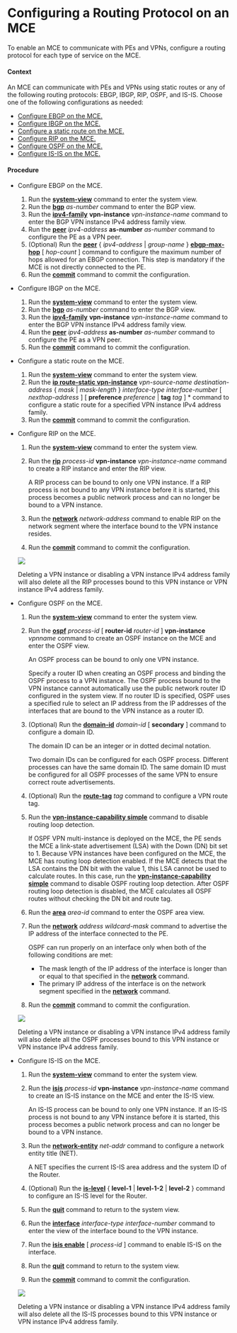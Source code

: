 Configuring a Routing Protocol on an MCE
========================================

To enable an MCE to communicate with PEs and VPNs, configure a routing protocol for each type of service on the MCE.

#### Context

An MCE can communicate with PEs and VPNs using static routes or any of the following routing protocols: EBGP, IBGP, RIP, OSPF, and IS-IS. Choose one of the following configurations as needed:

* [Configure EBGP on the MCE.](#EN-US_TASK_0172369397__step_dc_vrp_mpls-l3vpn-v4_cfg_007001)
* [Configure IBGP on the MCE.](#EN-US_TASK_0172369397__step_dc_vrp_mpls-l3vpn-v4_cfg_007002)
* [Configure a static route on the MCE.](#EN-US_TASK_0172369397__step_dc_vrp_mpls-l3vpn-v4_cfg_007003)
* [Configure RIP on the MCE.](#EN-US_TASK_0172369397__step_dc_vrp_mpls-l3vpn-v4_cfg_007004)
* [Configure OSPF on the MCE.](#EN-US_TASK_0172369397__step_dc_vrp_mpls-l3vpn-v4_cfg_007005)
* [Configure IS-IS on the MCE.](#EN-US_TASK_0172369397__step_dc_vrp_mpls-l3vpn-v4_cfg_007006)


#### Procedure

* Configure EBGP on the MCE.
  1. Run the [**system-view**](cmdqueryname=system-view) command to enter the system view.
  2. Run the [**bgp**](cmdqueryname=bgp) *as-number* command to enter the BGP view.
  3. Run the [**ipv4-family**](cmdqueryname=ipv4-family) **vpn-instance** *vpn-instance-name* command to enter the BGP VPN instance IPv4 address family view.
  4. Run the [**peer**](cmdqueryname=peer) *ipv4-address* **as-number** *as-number* command to configure the PE as a VPN peer.
  5. (Optional) Run the [**peer**](cmdqueryname=peer) { *ipv4-address* | *group-name* } [**ebgp-max-hop**](cmdqueryname=ebgp-max-hop) [ *hop-count* ] command to configure the maximum number of hops allowed for an EBGP connection. This step is mandatory if the MCE is not directly connected to the PE.
  6. Run the [**commit**](cmdqueryname=commit) command to commit the configuration.
* Configure IBGP on the MCE.
  1. Run the [**system-view**](cmdqueryname=system-view) command to enter the system view.
  2. Run the [**bgp**](cmdqueryname=bgp) *as-number* command to enter the BGP view.
  3. Run the [**ipv4-family**](cmdqueryname=ipv4-family) **vpn-instance** *vpn-instance-name* command to enter the BGP VPN instance IPv4 address family view.
  4. Run the [**peer**](cmdqueryname=peer) *ipv4-address* **as-number** *as-number* command to configure the PE as a VPN peer.
  5. Run the [**commit**](cmdqueryname=commit) command to commit the configuration.
* Configure a static route on the MCE.
  1. Run the [**system-view**](cmdqueryname=system-view) command to enter the system view.
  2. Run the [**ip route-static vpn-instance**](cmdqueryname=ip+route-static+vpn-instance) *vpn-source-name* *destination-address* { *mask* | *mask-length* } *interface-type interface-number* [ *nexthop-address* ] [ **preference** *preference* | **tag** *tag* ] \* command to configure a static route for a specified VPN instance IPv4 address family.
  3. Run the [**commit**](cmdqueryname=commit) command to commit the configuration.
* Configure RIP on the MCE.
  1. Run the [**system-view**](cmdqueryname=system-view) command to enter the system view.
  2. Run the [**rip**](cmdqueryname=rip) *process-id* **vpn-instance** *vpn-instance-name* command to create a RIP instance and enter the RIP view.
     
     
     
     A RIP process can be bound to only one VPN instance. If a RIP process is not bound to any VPN instance before it is started, this process becomes a public network process and can no longer be bound to a VPN instance.
  3. Run the [**network**](cmdqueryname=network) *network-address* command to enable RIP on the network segment where the interface bound to the VPN instance resides.
  4. Run the [**commit**](cmdqueryname=commit) command to commit the configuration.
  
  ![](../../../../public_sys-resources/note_3.0-en-us.png) 
  
  Deleting a VPN instance or disabling a VPN instance IPv4 address family will also delete all the RIP processes bound to this VPN instance or VPN instance IPv4 address family.
* Configure OSPF on the MCE.
  1. Run the [**system-view**](cmdqueryname=system-view) command to enter the system view.
  2. Run the [**ospf**](cmdqueryname=ospf) *process-id* [ **router-id** *router-id* ] **vpn-instance** *vpnname* command to create an OSPF instance on the MCE and enter the OSPF view.
     
     
     
     An OSPF process can be bound to only one VPN instance.
     
     Specify a router ID when creating an OSPF process and binding the OSPF process to a VPN instance. The OSPF process bound to the VPN instance cannot automatically use the public network router ID configured in the system view. If no router ID is specified, OSPF uses a specified rule to select an IP address from the IP addresses of the interfaces that are bound to the VPN instance as a router ID.
  3. (Optional) Run the [**domain-id**](cmdqueryname=domain-id) *domain-id* [ **secondary** ] command to configure a domain ID.
     
     
     
     The domain ID can be an integer or in dotted decimal notation.
     
     Two domain IDs can be configured for each OSPF process. Different processes can have the same domain ID. The same domain ID must be configured for all OSPF processes of the same VPN to ensure correct route advertisements.
  4. (Optional) Run the [**route-tag**](cmdqueryname=route-tag) *tag* command to configure a VPN route tag.
  5. Run the [**vpn-instance-capability simple**](cmdqueryname=vpn-instance-capability+simple) command to disable routing loop detection.
     
     
     
     If OSPF VPN multi-instance is deployed on the MCE, the PE sends the MCE a link-state advertisement (LSA) with the Down (DN) bit set to 1. Because VPN instances have been configured on the MCE, the MCE has routing loop detection enabled. If the MCE detects that the LSA contains the DN bit with the value 1, this LSA cannot be used to calculate routes. In this case, run the [**vpn-instance-capability simple**](cmdqueryname=vpn-instance-capability+simple) command to disable OSPF routing loop detection. After OSPF routing loop detection is disabled, the MCE calculates all OSPF routes without checking the DN bit and route tag.
  6. Run the [**area**](cmdqueryname=area) *area-id* command to enter the OSPF area view.
  7. Run the [**network**](cmdqueryname=network) *address* *wildcard-mask* command to advertise the IP address of the interface connected to the PE.
     
     
     
     OSPF can run properly on an interface only when both of the following conditions are met:
     
     + The mask length of the IP address of the interface is longer than or equal to that specified in the [**network**](cmdqueryname=network) command.
     + The primary IP address of the interface is on the network segment specified in the [**network**](cmdqueryname=network) command.
  8. Run the [**commit**](cmdqueryname=commit) command to commit the configuration.
  
  ![](../../../../public_sys-resources/note_3.0-en-us.png) 
  
  Deleting a VPN instance or disabling a VPN instance IPv4 address family will also delete all the OSPF processes bound to this VPN instance or VPN instance IPv4 address family.
* Configure IS-IS on the MCE.
  1. Run the [**system-view**](cmdqueryname=system-view) command to enter the system view.
  2. Run the [**isis**](cmdqueryname=isis) *process-id* **vpn-instance** *vpn-instance-name* command to create an IS-IS instance on the MCE and enter the IS-IS view.
     
     
     
     An IS-IS process can be bound to only one VPN instance. If an IS-IS process is not bound to any VPN instance before it is started, this process becomes a public network process and can no longer be bound to a VPN instance.
  3. Run the [**network-entity**](cmdqueryname=network-entity) *net-addr* command to configure a network entity title (NET).
     
     
     
     A NET specifies the current IS-IS area address and the system ID of the Router.
  4. (Optional) Run the [**is-level**](cmdqueryname=is-level) { **level-1** | **level-1-2** | **level-2** } command to configure an IS-IS level for the Router.
  5. Run the [**quit**](cmdqueryname=quit) command to return to the system view.
  6. Run the [**interface**](cmdqueryname=interface) *interface-type* *interface-number* command to enter the view of the interface bound to the VPN instance.
  7. Run the [**isis enable**](cmdqueryname=isis+enable) [ *process-id* ] command to enable IS-IS on the interface.
  8. Run the [**quit**](cmdqueryname=quit) command to return to the system view.
  9. Run the [**commit**](cmdqueryname=commit) command to commit the configuration.
  
  ![](../../../../public_sys-resources/note_3.0-en-us.png) 
  
  Deleting a VPN instance or disabling a VPN instance IPv4 address family will also delete all the IS-IS processes bound to this VPN instance or VPN instance IPv4 address family.